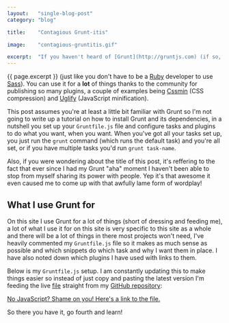 ```yaml
---
layout:   "single-blog-post"
category: "blog"

title:    "Contagious Grunt-itis"

image:    "contagious-gruntitis.gif"

excerpt:  "If you haven't heard of [Grunt](http://gruntjs.com) (if so, where have you been hiding?), it's a task runner powered by JavaScript and [Node.js](http://nodejs.org), don't worry, you don't have to be a JavaScript / Node.js developer to use Grunt"
---
```


{{ page.excerpt }} (just like you don't have to be a [Ruby](http://ruby-lang.org) developer to use [Sass](http://sass-lang.com)). You can use it for a **lot** of things thanks to the community for publishing so many plugins, a couple of examples being [Cssmin](http://github.com/gruntjs/grunt-contrib-cssmin) (CSS compression) and [Uglify](http://github.com/gruntjs/grunt-contrib-uglify) (JavaScript minification).

This post assumes you're at least a little bit familiar with Grunt so I'm not going to write up a tutorial on how to install Grunt and its dependencies, in a nutshell you set up your `Gruntfile.js` file and configure tasks and plugins to do what you want, when you want. When you've got all your tasks set up, you just run the `grunt` command (which runs the default task) and you're all set, or if you have multiple tasks you'd run `grunt task-name`.

Also, if you were wondering about the title of this post, it's reffering to the fact that ever since I had my Grunt "aha" moment I haven't been able to stop from myself sharing its power with people. Yep it's that awesome it even caused me to come up with that awfully lame form of wordplay!

## What I use Grunt for

On this site I use Grunt for a lot of things (short of dressing and feeding me), a lot of what I use it for on this site is very specific to this site as a whole and there will be a lot of things in there most projects won't need, I've heavily commented my `Gruntfile.js` file so it makes as much sense as possible and which snippets do which task and why I want them in place. I have also noted down which plugins I have used with links to them.

Below is my `Gruntfile.js` setup. I am constantly updating this to make things easier so instead of just copy and pasting the latest version I'm feeding the live [file](http://github.com/tomblanchard/tomblanchard.co.uk/blob/master/Gruntfile.js) straight from my [GitHub repository](http://github.com/tomblanchard/tomblanchard.co.uk):

<script src="http://gist-it.appspot.com/github/tomblanchard/tomblanchard.co.uk/blob/master/Gruntfile.js?footer=minimal">
</script>

<noscript><div class="flow"><p><a href="http://github.com/tomblanchard/tomblanchard.co.uk/blob/master/Gruntfile.js">No JavaScript? Shame on you! Here's a link to the file.</a></p></div></noscript>

So there you have it, go fourth and learn!